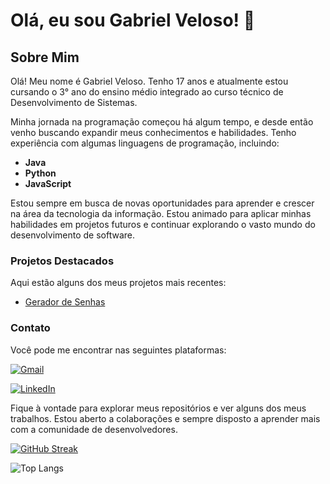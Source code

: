 # Olá, eu sou Gabriel Veloso! 👋

## Sobre Mim

Olá! Meu nome é Gabriel Veloso. Tenho 17 anos e atualmente estou cursando o 3° ano do ensino médio integrado ao curso técnico de Desenvolvimento de Sistemas.

Minha jornada na programação começou há algum tempo, e desde então venho buscando expandir meus conhecimentos e habilidades. Tenho experiência com algumas linguagens de programação, incluindo:

- **Java**
- **Python**
- **JavaScript**

Estou sempre em busca de novas oportunidades para aprender e crescer na área da tecnologia da informação. Estou animado para aplicar minhas habilidades em projetos futuros e continuar explorando o vasto mundo do desenvolvimento de software.

### Projetos Destacados

Aqui estão alguns dos meus projetos mais recentes:

- [Gerador de Senhas](https://github.com/gabrielvfdelima/Password-Generator-Python)

### Contato

Você pode me encontrar nas seguintes plataformas:

[![Gmail](https://img.shields.io/badge/Gmail-333333?style=for-the-badge&logo=gmail&logoColor=red)](mailto:gabrielvfdelima@gmail.com)

[![LinkedIn](https://img.shields.io/badge/LinkedIn-0077B5?style=for-the-badge&logo=linkedin&logoColor=white)](https://www.linkedin.com/in/gabrielvfdelima/)

Fique à vontade para explorar meus repositórios e ver alguns dos meus trabalhos. Estou aberto a colaborações e sempre disposto a aprender mais com a comunidade de desenvolvedores.

[![GitHub Streak](https://streak-stats.demolab.com?user=gabrielvfdelima&theme=tokyonight&border_radius=10)](https://git.io/streak-stats)

![Top Langs](https://github-readme-stats-git-masterrstaa-rickstaa.vercel.app/api/top-langs/?username=gabrielvfdelima&layout=compact&bg_color=1A1B27&border_color=70A5FD&title_color=DA0F5&text_color=38BDAE)